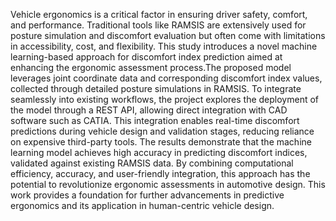 Vehicle ergonomics is a critical factor in ensuring driver safety, comfort, and performance. Traditional tools like RAMSIS are extensively used for posture simulation and discomfort evaluation but often come with limitations in accessibility, cost, and flexibility. This study introduces a novel machine learning-based approach for discomfort index prediction aimed at enhancing the ergonomic assessment process.The proposed model leverages joint coordinate data and corresponding discomfort index values, collected through detailed posture simulations in RAMSIS. 
To integrate seamlessly into existing workflows, the project explores the deployment of the model through a REST API, allowing direct integration with CAD software such as CATIA. This integration enables real-time discomfort predictions during vehicle design and validation stages, reducing reliance on expensive third-party tools.
The results demonstrate that the machine learning model achieves high accuracy in predicting discomfort indices, validated against existing RAMSIS data. By combining computational efficiency, accuracy, and user-friendly integration, this approach has the potential to revolutionize ergonomic assessments in automotive design. This work provides a foundation for further advancements in predictive ergonomics and its application in human-centric vehicle design.
